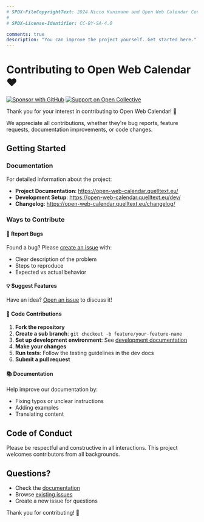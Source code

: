 ```yaml
---
# SPDX-FileCopyrightText: 2024 Nicco Kunzmann and Open Web Calendar Contributors <https://open-web-calendar.quelltext.eu/>
#
# SPDX-License-Identifier: CC-BY-SA-4.0

comments: true
description: "You can improve the project yourself. Get started here."
---
```


# Contributing to Open Web Calendar ♥️
[![Sponsor with GitHub](https://img.shields.io/github/sponsors/niccokunzmann?logo=github&label=GitHub%20Sponsors
)]({{link.fund.github_sponsors}})
[![Support on Open Collective](https://img.shields.io/opencollective/all/open-web-calendar?label=support%20on%20open%20collective)]({{link.fund.open_collective}})

Thank you for your interest in contributing to Open Web Calendar! 🎉

We appreciate all contributions, whether they're bug reports, feature requests, documentation improvements, or code changes.

## Getting Started

### Documentation
For detailed information about the project:
- **Project Documentation**: https://open-web-calendar.quelltext.eu/
- **Development Setup**: https://open-web-calendar.quelltext.eu/dev/
- **Changelog**: https://open-web-calendar.quelltext.eu/changelog/

### Ways to Contribute

#### 🐛 Report Bugs
Found a bug? Please [create an issue](https://github.com/niccokunzmann/open-web-calendar/issues/new) with:
- Clear description of the problem
- Steps to reproduce
- Expected vs actual behavior

#### 💡 Suggest Features
Have an idea? [Open an issue](https://github.com/niccokunzmann/open-web-calendar/issues/new) to discuss it!

#### 🔧 Code Contributions
1. **Fork the repository**
2. **Create a sub branch**: `git checkout -b feature/your-feature-name`
3. **Set up development environment**: See [development documentation](https://open-web-calendar.quelltext.eu/dev/)
4. **Make your changes**
5. **Run tests**: Follow the testing guidelines in the dev docs
6. **Submit a pull request**

#### 📚 Documentation
Help improve our documentation by:
- Fixing typos or unclear instructions
- Adding examples
- Translating content

## Code of Conduct

Please be respectful and constructive in all interactions. This project welcomes contributors from all backgrounds.

## Questions?

- Check the [documentation](https://open-web-calendar.quelltext.eu/)
- Browse [existing issues](https://github.com/niccokunzmann/open-web-calendar/issues)
- Create a new issue for questions

Thank you for contributing! 🚀
